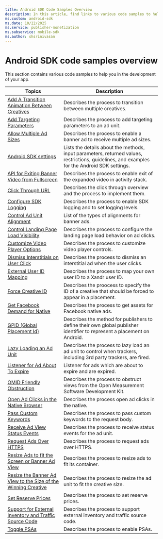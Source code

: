 ```yaml
---
title: Android SDK Code Samples Overview
description: In this article, find links to various code samples to help you in the development of your app. 
ms.custom: android-sdk
ms.date: 10/22/2025
ms.service: publisher-monetization
ms.subservice: mobile-sdk
ms.author: shsrinivasan
---
```


# Android SDK code samples overview

This section contains various code samples to help you in the development of your app.

| Topics | Description |
|---|---|
| [Add A Transition Animation Between Creatives](add-a-transition-animation-on-android.md) | Describes the process to transition between multiple creatives. |
| [Add Targeting Parameters](add-targeting-parameters-on-android.md) | Describes the process to add targeting parameters to an ad unit. |
| [Allow Multiple Ad Sizes](allow-multiple-ad-sizes-to-serve-into-a-banner-ad-view-on-android.md) | Describes the process to enable a banner ad to receive multiple ad sizes. |
| [Android SDK settings](android-sdk-settings.md) | Lists the details about the methods, input parameters, returned values, restrictions, guidelines, and examples for the Android SDK settings. |
| [API for Exiting Banner Video from Fullscreen](api-for-exiting-banner-video-from-fullscreen.md) | Describes the process to enable exit of the expanded video in activity stack. |
| [Click Through URL](click-through-url-on-android.md) | Describes the click through overview and the process to implement them. |
| [Configure SDK Logging](configure-sdk-logging-on-android.md) | Describes the process to enable SDK logging and to set logging levels. |
| [Control Ad Unit Alignment](control-ad-unit-alignment-on-android.md) | List of the types of alignments for banner ads. |
| [Control Landing Page Load Visibility](control-landing-page-load-visibility-on-android.md) | Describes the process to configure the landing page load behavior on ad clicks. |
| [Customize Video Player Options](customize-video-player-options-on-android.md) | Describes the process to customize video player controls. |
| [Dismiss Interstitials on User Click](dismiss-interstitials-on-user-click.md) | Describes the process to dismiss an interstitial ad when the user clicks. |
| [External User ID Mapping](user-id-s-mapping-on-android.md) | Describes the process to map your own user ID to a Xandr user ID. |
| [Force Creative ID](forcecreativeid-for-android.md) | Describes the proocess to specify the ID of a creative that should be forced to appear in a placement. |
| [Get Facebook Demand for Native](get-facebook-demand-for-native-on-android.md) | Describes the process to get assets for Facebook native ads. |
| [GPID (Global Placement Id)](android-sdk-code-samples-set-gpid.md) | Describes the method for publishers to define their own global publisher identifier to represent a placement on Android. |
| [Lazy Loading an Ad Unit](lazy-load-for-android.md) | Describes the process to lazy load an ad unit to control when trackers, including 3rd party trackers, are fired. |
| [Listener for Ad About To Expire](listener-for-onadabouttoexpire-on-android.md) | Listener for ads which are about to expire and are expired. |
| [OMID Friendly Obstruction](omid-friendly-obstruction-for-android.md) | Describes the process to obstruct views from the Open Measurement Software Development Kit. |
| [Open Ad Clicks in the Native Browser](open-ad-clicks-in-the-native-browser-on-android.md) | Describes the process open ad clicks in the native. |
| [Pass Custom Keywords](pass-custom-keywords-on-android.md) | Describes the process to pass custom keywords to the request body. |
| [Receive Ad View Status Events](receive-ad-view-status-events-on-android.md) | Describes the process to receive status events for the ad unit. |
| [Request Ads Over HTTPS](request-ads-over-https-on-android.md) | Describes the process to request ads over HTTPS. |
| [Resize Ads to fit the Screen or Banner Ad View](resize-ads-to-fit-the-screen-or-banner-ad-view-on-android.md) | Describes the process to resize ads to fit its container. |
| [Resize the Banner Ad View to the Size of the Winning Creative](resize-the-banner-ad-view-to-the-size-of-the-winning-creative-on-android.md) | Describes the process to resize the ad unit to fit the creative size. |
| [Set Reserve Prices](set-reserve-prices-on-ios.md) | Describes the process to set reserve prices. |
| [Support for External Inventory and Traffic Source Code](support-for-external-inventory-code-and-traffic-source-code-on-android.md) | Describes the process to support external inventory and traffic source code. |
| [Toggle PSAs](toggle-psas-on-android.md) | Describes the process to enable PSAs. |
